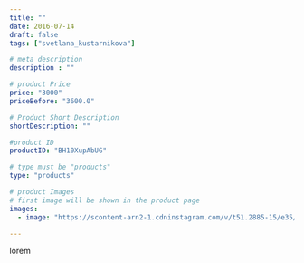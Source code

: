 ```yaml
---
title: ""
date: 2016-07-14
draft: false
tags: ["svetlana_kustarnikova"]

# meta description
description : ""

# product Price
price: "3000"
priceBefore: "3600.0"

# Product Short Description
shortDescription: ""

#product ID
productID: "BH10XupAbUG"

# type must be "products"
type: "products"

# product Images
# first image will be shown in the product page
images:
  - image: "https://scontent-arn2-1.cdninstagram.com/v/t51.2885-15/e35/13725477_1655426148113783_716510845_n.jpg?se=7&tp=1&_nc_ht=scontent-arn2-1.cdninstagram.com&_nc_cat=111&_nc_ohc=IjtipaPNbkwAX_ej07I&ccb=7-4&oh=df5b6d7fe0675c1153c30cbb78417c26&oe=60831D5F&ig_cache_key=MTI5NDE3MDc5Njk4NTUyOTYwNg%3D%3D.2-ccb7-4"

---
```

lorem
